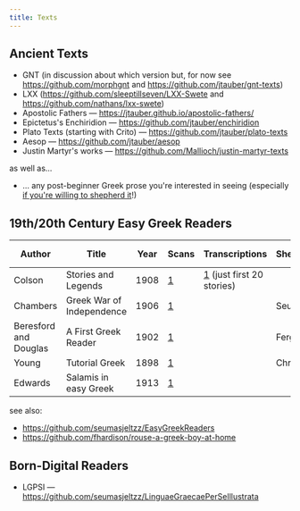 ```yaml
---
title: Texts
---
```

## Ancient Texts

* GNT (in discussion about which version but, for now see <https://github.com/morphgnt> and <https://github.com/jtauber/gnt-texts>)
* LXX (<https://github.com/sleeptillseven/LXX-Swete> and <https://github.com/nathans/lxx-swete>)
* Apostolic Fathers — <https://jtauber.github.io/apostolic-fathers/>
* Epictetus's Enchiridion — <https://github.com/jtauber/enchiridion>
* Plato Texts (starting with Crito) — <https://github.com/jtauber/plato-texts>
* Aesop — <https://github.com/jtauber/aesop>
* Justin Martyr's works — <https://github.com/Mallioch/justin-martyr-texts>

 as well as...

* ... any post-beginner Greek prose you're interested in seeing (especially [if you're willing to shepherd it](https://greek-learner-texts.github.io/guide_for_shepherds/)!)

## 19th/20th Century Easy Greek Readers

| Author                | Title                     | Year | Scans                                                                                                                         | Transcriptions                                                            | Shepherd | Our Repo |
|-----------------------|---------------------------|------|-------------------------------------------------------------------------------------------------------------------------------|---------------------------------------------------------------------------|----------|----------|
| Colson                | Stories and Legends      | 1908 | [1](https://archive.org/details/storiesandlegen00colsgoog)                                                                    | [1](https://fabulaeweb.wordpress.com/ancient-greek/colsons-greek-reader/) (just first 20 stories) |          |          |
| Chambers              | Greek War of Independence | 1906 | [1](https://archive.org/details/in.ernet.dli.2015.13619/page/n1/mode/2up)                                                     |                                                                           | Seumas   |          |
| Beresford and Douglas | A First Greek Reader        | 1902 | [1](http://www.vivariumnovum.it/edizioni/libri/dominio-pubblico/Beresford%20&%20Douglas%20-%20A%20first%20Greek%20reader.pdf) |                                                                           | Fergus   |          |
| Young                 | Tutorial Greek            | 1898 | [1](https://archive.org/details/tutorialgreekrea00younuoft)                                                                   |                                                                           | Chris    | [✓](https://github.com/sleeptillseven/youngs-tutorial-greek-reader)         |
| Edwards               | Salamis in easy Greek     | 1913 | [1](https://archive.org/details/salamisineasyatt00edwa/page/n6/mode/2up)                                                      |                                                                           |          |          |

see also:

* <https://github.com/seumasjeltzz/EasyGreekReaders>
* <https://github.com/fhardison/rouse-a-greek-boy-at-home>

## Born-Digital Readers

* LGPSI — <https://github.com/seumasjeltzz/LinguaeGraecaePerSeIllustrata>
